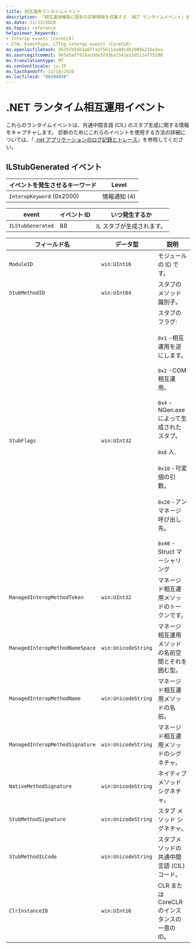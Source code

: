 ```yaml
---
title: 相互運用ランタイムイベント
description: 「相互運用機能に固有の診断情報を収集する .NET ランタイムイベント」を参照してください。
ms.date: 11/13/2020
ms.topic: reference
helpviewer_keywords:
- Interop events (CoreCLR)
- ETW, EventPipe, LTTng interop events (CoreCLR)
ms.openlocfilehash: 5635fb55b3a6ffa3f5611da80cdb2909e226e2ea
ms.sourcegitcommit: 965a5af7918acb0a3fd3baf342e15d511ef75188
ms.translationtype: MT
ms.contentlocale: ja-JP
ms.lasthandoff: 11/18/2020
ms.locfileid: "96594048"
---
```

# <a name="net-runtime-interop-events"></a>.NET ランタイム相互運用イベント

これらのランタイムイベントは、共通中間言語 (CIL) のスタブ生成に関する情報をキャプチャします。 診断のためにこれらのイベントを使用する方法の詳細については、「 [.net アプリケーションのログ記録とトレース](../../core/diagnostics/logging-tracing.md)」を参照してください。

## <a name="ilstubgenerated-event"></a>ILStubGenerated イベント

|イベントを発生させるキーワード|Level|
|-----------------------------------|-----------|
|`InteropKeyword` (0x2000)|情報通知 (4)|
  
|event|イベント ID|いつ発生するか|
|-----------|--------------|-----------------|
|`ILStubGenerated`|88|IL スタブが生成されます。|

|フィールド名|データ型|説明|
|----------------|---------------|-----------------|
|`ModuleID`|`win:UInt16`|モジュールの ID です。|
|`StubMethodID`|`win:UInt64`|スタブのメソッド識別子。|
|`StubFlags`|`win:UInt32`|スタブのフラグ:<br /><br /> `0x1` -相互運用を逆にします。<br /><br /> `0x2` -COM 相互運用。<br /><br /> `0x4` -NGen.exe によって生成されたスタブ。<br /><br /> `0x8` 人.<br /><br /> `0x10` -可変個の引数。<br /><br /> `0x20` -アンマネージ呼び出し先。<br /><br /> `0x40` -Struct マーシャリング|
|`ManagedInteropMethodToken`|`win:UInt32`|マネージド相互運用メソッドのトークンです。|
|`ManagedInteropMethodNameSpace`|`win:UnicodeString`|マネージ相互運用メソッドの名前空間とそれを囲む型。|
|`ManagedInteropMethodName`|`win:UnicodeString`|マネージド相互運用メソッドの名前。|
|`ManagedInteropMethodSignature`|`win:UnicodeString`|マネージド相互運用メソッドのシグネチャ。|
|`NativeMethodSignature`|`win:UnicodeString`|ネイティブ メソッド シグネチャ。|
|`StubMethodSignature`|`win:UnicodeString`|スタブ メソッド シグネチャ。|
|`StubMethodILCode`|`win:UnicodeString`|スタブメソッドの共通中間言語 (CIL) コード。|
|`ClrInstanceID`|`win:UInt16`|CLR または CoreCLR のインスタンスの一意の ID。|
